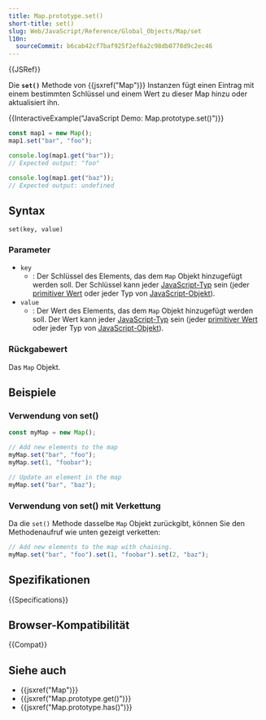 ```yaml
---
title: Map.prototype.set()
short-title: set()
slug: Web/JavaScript/Reference/Global_Objects/Map/set
l10n:
  sourceCommit: b6cab42cf7baf925f2ef6a2c98db0778d9c2ec46
---
```


{{JSRef}}

Die **`set()`** Methode von {{jsxref("Map")}} Instanzen fügt einen Eintrag mit einem bestimmten Schlüssel und einem Wert zu dieser Map hinzu oder aktualisiert ihn.

{{InteractiveExample("JavaScript Demo: Map.prototype.set()")}}

```js interactive-example
const map1 = new Map();
map1.set("bar", "foo");

console.log(map1.get("bar"));
// Expected output: "foo"

console.log(map1.get("baz"));
// Expected output: undefined
```

## Syntax

```js-nolint
set(key, value)
```

### Parameter

- `key`
  - : Der Schlüssel des Elements, das dem `Map` Objekt hinzugefügt werden soll. Der Schlüssel kann jeder [JavaScript-Typ](/de/docs/Web/JavaScript/Guide/Data_structures) sein (jeder [primitiver Wert](/de/docs/Web/JavaScript/Guide/Data_structures#primitive_values) oder jeder Typ von [JavaScript-Objekt](/de/docs/Web/JavaScript/Guide/Data_structures#objects)).
- `value`
  - : Der Wert des Elements, das dem `Map` Objekt hinzugefügt werden soll. Der Wert kann jeder [JavaScript-Typ](/de/docs/Web/JavaScript/Guide/Data_structures) sein (jeder [primitiver Wert](/de/docs/Web/JavaScript/Guide/Data_structures#primitive_values) oder jeder Typ von [JavaScript-Objekt](/de/docs/Web/JavaScript/Guide/Data_structures#objects)).

### Rückgabewert

Das `Map` Objekt.

## Beispiele

### Verwendung von set()

```js
const myMap = new Map();

// Add new elements to the map
myMap.set("bar", "foo");
myMap.set(1, "foobar");

// Update an element in the map
myMap.set("bar", "baz");
```

### Verwendung von set() mit Verkettung

Da die `set()` Methode dasselbe `Map` Objekt zurückgibt, können Sie den Methodenaufruf wie unten gezeigt verketten:

```js
// Add new elements to the map with chaining.
myMap.set("bar", "foo").set(1, "foobar").set(2, "baz");
```

## Spezifikationen

{{Specifications}}

## Browser-Kompatibilität

{{Compat}}

## Siehe auch

- {{jsxref("Map")}}
- {{jsxref("Map.prototype.get()")}}
- {{jsxref("Map.prototype.has()")}}
